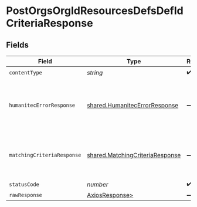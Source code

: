 # PostOrgsOrgIdResourcesDefsDefIdCriteriaResponse


## Fields

| Field                                                                              | Type                                                                               | Required                                                                           | Description                                                                        |
| ---------------------------------------------------------------------------------- | ---------------------------------------------------------------------------------- | ---------------------------------------------------------------------------------- | ---------------------------------------------------------------------------------- |
| `contentType`                                                                      | *string*                                                                           | :heavy_check_mark:                                                                 | N/A                                                                                |
| `humanitecErrorResponse`                                                           | [shared.HumanitecErrorResponse](../../models/shared/humanitecerrorresponse.md)     | :heavy_minus_sign:                                                                 | One or more request parameters is missing or invalid.<br/><br/>                    |
| `matchingCriteriaResponse`                                                         | [shared.MatchingCriteriaResponse](../../models/shared/matchingcriteriaresponse.md) | :heavy_minus_sign:                                                                 | The newly added Matching Criteria details.<br/><br/>                               |
| `statusCode`                                                                       | *number*                                                                           | :heavy_check_mark:                                                                 | N/A                                                                                |
| `rawResponse`                                                                      | [AxiosResponse>](https://axios-http.com/docs/res_schema)                           | :heavy_minus_sign:                                                                 | N/A                                                                                |